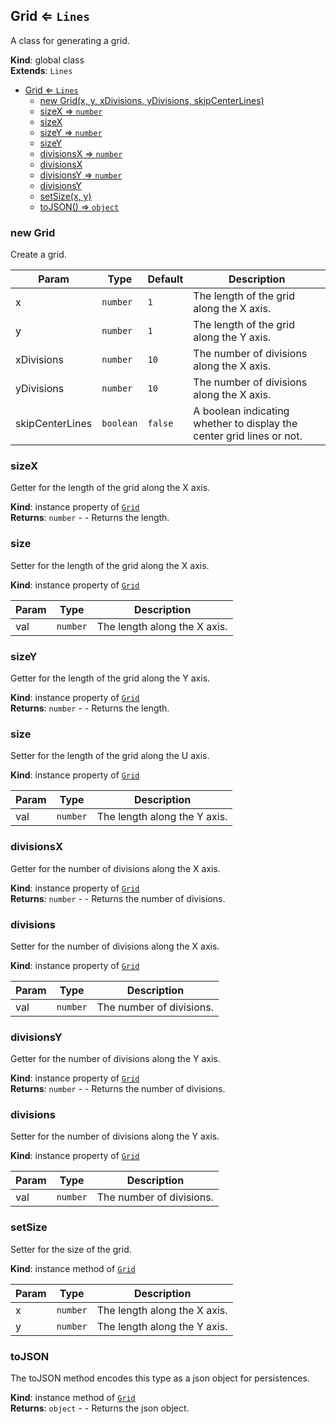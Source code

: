 <a name="Grid"></a>

## Grid ⇐ <code>Lines</code>
A class for generating a grid.

**Kind**: global class  
**Extends**: <code>Lines</code>  

* [Grid ⇐ <code>Lines</code>](#Grid)
    * [new Grid(x, y, xDivisions, yDivisions, skipCenterLines)](#new-Grid)
    * [sizeX ⇒ <code>number</code>](#sizeX)
    * [sizeX](#sizeX)
    * [sizeY ⇒ <code>number</code>](#sizeY)
    * [sizeY](#sizeY)
    * [divisionsX ⇒ <code>number</code>](#divisionsX)
    * [divisionsX](#divisionsX)
    * [divisionsY ⇒ <code>number</code>](#divisionsY)
    * [divisionsY](#divisionsY)
    * [setSize(x, y)](#setSize)
    * [toJSON() ⇒ <code>object</code>](#toJSON)

<a name="new_Grid_new"></a>

### new Grid
Create a grid.


| Param | Type | Default | Description |
| --- | --- | --- | --- |
| x | <code>number</code> | <code>1</code> | The length of the grid along the X axis. |
| y | <code>number</code> | <code>1</code> | The length of the grid along the Y axis. |
| xDivisions | <code>number</code> | <code>10</code> | The number of divisions along the X axis. |
| yDivisions | <code>number</code> | <code>10</code> | The number of divisions along the X axis. |
| skipCenterLines | <code>boolean</code> | <code>false</code> | A boolean indicating whether to display the center grid lines or not. |

<a name="Grid+sizeX"></a>

### sizeX 
Getter for the length of the grid along the X axis.

**Kind**: instance property of [<code>Grid</code>](#Grid)  
**Returns**: <code>number</code> - - Returns the length.  
<a name="Grid+sizeX"></a>

### size
Setter for the length of the grid along the X axis.

**Kind**: instance property of [<code>Grid</code>](#Grid)  

| Param | Type | Description |
| --- | --- | --- |
| val | <code>number</code> | The length along the X axis. |

<a name="Grid+sizeY"></a>

### sizeY 
Getter for the length of the grid along the Y axis.

**Kind**: instance property of [<code>Grid</code>](#Grid)  
**Returns**: <code>number</code> - - Returns the length.  
<a name="Grid+sizeY"></a>

### size
Setter for the length of the grid along the U axis.

**Kind**: instance property of [<code>Grid</code>](#Grid)  

| Param | Type | Description |
| --- | --- | --- |
| val | <code>number</code> | The length along the Y axis. |

<a name="Grid+divisionsX"></a>

### divisionsX 
Getter for the number of divisions along the X axis.

**Kind**: instance property of [<code>Grid</code>](#Grid)  
**Returns**: <code>number</code> - - Returns the number of divisions.  
<a name="Grid+divisionsX"></a>

### divisions
Setter for the number of divisions along the X axis.

**Kind**: instance property of [<code>Grid</code>](#Grid)  

| Param | Type | Description |
| --- | --- | --- |
| val | <code>number</code> | The number of divisions. |

<a name="Grid+divisionsY"></a>

### divisionsY 
Getter for the number of divisions along the Y axis.

**Kind**: instance property of [<code>Grid</code>](#Grid)  
**Returns**: <code>number</code> - - Returns the number of divisions.  
<a name="Grid+divisionsY"></a>

### divisions
Setter for the number of divisions along the Y axis.

**Kind**: instance property of [<code>Grid</code>](#Grid)  

| Param | Type | Description |
| --- | --- | --- |
| val | <code>number</code> | The number of divisions. |

<a name="Grid+setSize"></a>

### setSize
Setter for the size of the grid.

**Kind**: instance method of [<code>Grid</code>](#Grid)  

| Param | Type | Description |
| --- | --- | --- |
| x | <code>number</code> | The length along the X axis. |
| y | <code>number</code> | The length along the Y axis. |

<a name="Grid+toJSON"></a>

### toJSON
The toJSON method encodes this type as a json object for persistences.

**Kind**: instance method of [<code>Grid</code>](#Grid)  
**Returns**: <code>object</code> - - Returns the json object.  
